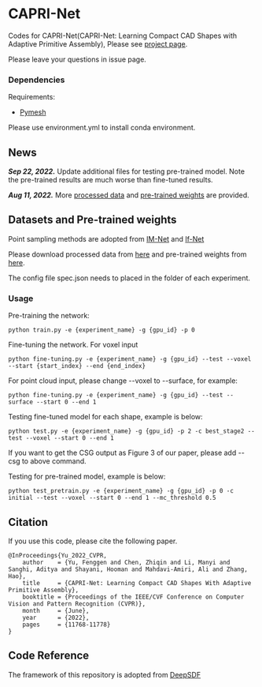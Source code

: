 # CAPRI-Net
Codes for CAPRI-Net(CAPRI-Net: Learning Compact CAD Shapes with Adaptive Primitive Assembly), Please see [project page](https://fenggenyu.github.io/capri.html).

Please leave your questions in issue page.

### Dependencies

Requirements:
- [Pymesh](https://github.com/PyMesh/PyMesh/releases)

Please use environment.yml to install conda environment.

## News
***Sep 22, 2022.*** Update additional files for testing pre-trained model. Note the pre-trained results are much worse than fine-tuned results.

***Aug 11, 2022.*** More [processed data](https://drive.google.com/file/d/1rANlqwGGBqY5Ih0GHhAd3VG_SZlhhOmi/view?usp=sharing) and [pre-trained weights](https://drive.google.com/file/d/1RU1IY_HOHDhc9APb9r4GcsxZkiwmJkCc/view?usp=sharing) are provided.

## Datasets and Pre-trained weights

Point sampling methods are adopted from [IM-Net](https://github.com/czq142857/IM-NET) and [If-Net](https://github.com/jchibane/if-net)

Please download processed data from [here](https://drive.google.com/file/d/1fvuTvW5uKIUq3OF9Ybp3mwnjOPvtQRVC/view?usp=sharing) and pre-trained weights from [here](https://drive.google.com/drive/folders/1Mh5ngnlhi1OqNh0DG1KpZhAQKn5dNa7M?usp=sharing).

The config file spec.json needs to placed in the folder of each experiment.



### Usage

Pre-training the network:
```
python train.py -e {experiment_name} -g {gpu_id} -p 0
```

Fine-tuning the network.
For voxel input
```
python fine-tuning.py -e {experiment_name} -g {gpu_id} --test --voxel --start {start_index} --end {end_index}
```
For point cloud input, please change --voxel to --surface, for example:
```
python fine-tuning.py -e {experiment_name} -g {gpu_id} --test --surface --start 0 --end 1
```

Testing fine-tuned model for each shape, example is below:
```
python test.py -e {experiment_name} -g {gpu_id} -p 2 -c best_stage2 --test --voxel --start 0 --end 1 
```
If you want to get the CSG output as Figure 3 of our paper, please add --csg to above command.

Testing for pre-trained model, example is below:
```
python test_pretrain.py -e {experiment_name} -g {gpu_id} -p 0 -c initial --test --voxel --start 0 --end 1 --mc_threshold 0.5
```

## Citation
If you use this code, please cite the following paper.
```
@InProceedings{Yu_2022_CVPR,
    author    = {Yu, Fenggen and Chen, Zhiqin and Li, Manyi and Sanghi, Aditya and Shayani, Hooman and Mahdavi-Amiri, Ali and Zhang, Hao},
    title     = {CAPRI-Net: Learning Compact CAD Shapes With Adaptive Primitive Assembly},
    booktitle = {Proceedings of the IEEE/CVF Conference on Computer Vision and Pattern Recognition (CVPR)},
    month     = {June},
    year      = {2022},
    pages     = {11768-11778}
}
```

## Code Reference

The framework of this repository is adopted from [DeepSDF](https://github.com/facebookresearch/DeepSDF)
